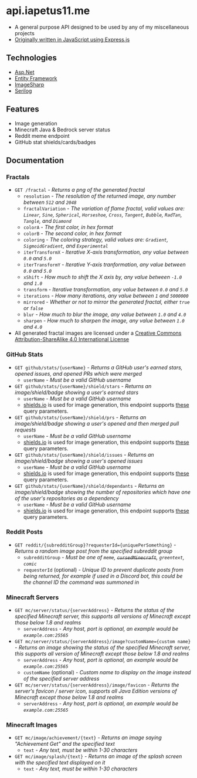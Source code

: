 # api.iapetus11.me
- A general purpose API designed to be used by any of my miscellaneous projects
- [Originally written in JavaScript using Express.js](https://github.com/Iapetus-11/api.iapetus11.me/tree/4c746d8bc9f6adc993b6dc54fc0a564b92512f73) 

## Technologies
- [Asp.Net](https://dotnet.microsoft.com/en-us/apps/aspnet)
- [Entity Framework](https://docs.microsoft.com/en-us/ef/)
- [ImageSharp](https://sixlabors.com/products/imagesharp/)
- [Serilog](https://serilog.net/)

## Features
- Image generation
- Minecraft Java & Bedrock server status
- Reddit meme endpoint
- GitHub stat shields/cards/badges

## Documentation
### Fractals
- `GET /fractal` - *Returns a png of the generated fractal*
    - `resolution` - *The resolution of the returned image, any number between `512` and `2048`*
    - `fractalVariation` - *The variation of flame fractal, valid values are: `Linear`, `Sine`, `Spherical`, `Horseshoe`, `Cross`, `Tangent`, `Bubble`, `RadTan`, `Tangle`, and `Diamond`*
    - `colorA` - *The first color, in hex format*
    - `colorB` - *The second color, in hex format*
    - `coloring` - *The coloring strategy, valid values are: `Gradient`, `SigmoidGradient`, and `Experimental`*
    - `iterTransformX` - *Iterative X-axis transformation, any value between `0.0` and `5.0`*
    - `iterTransformY` - *Iterative Y-axis tranformation, any value between `0.0` and `5.0`*
    - `xShift` - *How much to shift the X axis by, any value between `-1.0` and `1.0`*
    - `transform` - *Iterative transformation, any value between `0.0` and `5.0`*
    - `iterations` - *How many iterations, any value between `1` and `5000000`*
    - `mirrored` - *Whether or not to mirror the generated fractal, either `true` or `false`*
    - `blur` - *How much to blur the image, any value between `1.0` and `4.0`*
    - `sharpen` - *How much to sharpen the image, any value between `1.0` and `4.0`*
- All generated fractal images are licensed under a [Creative Commons Attribution-ShareAlike 4.0 International License](https://creativecommons.org/licenses/by-sa/4.0/)

### GitHub Stats
- `GET github/stats/{userName}` - *Returns a GitHub user's earned stars, opened issues, and opened PRs which were merged*
  - `userName` - *Must be a valid GitHub username*
- `GET github/stats/{userName}/shield/stars` - *Returns an image/shield/badge showing a user's earned stars*
  - `userName` - *Must be a valid GitHub username*
  - [shields.io](https://shields.io/) is used for image generation, this endpoint supports [these](https://shields.io/#your-badge) query parameters.
- `GET github/stats/{userName}/shield/prs` - *Returns an image/shield/badge showing a user's opened and then merged pull requests*
  - `userName` - *Must be a valid GitHub username*
  - [shields.io](https://shields.io/) is used for image generation, this endpoint supports [these](https://shields.io/#your-badge) query parameters.
- `GET github/stats/{userName}/shield/issues` - *Returns an image/shield/badge showing a user's opened issues*
  - `userName` - *Must be a valid GitHub username*
  - [shields.io](https://shields.io/) is used for image generation, this endpoint supports [these](https://shields.io/#your-badge) query parameters.
- `GET github/stats/{userName}/shield/dependants` - *Returns an image/shield/badge showing the number of repositories which have one of the user's repositories as a dependency*
  - `userName` - *Must be a valid GitHub username*
  - [shields.io](https://shields.io/) is used for image generation, this endpoint supports [these](https://shields.io/#your-badge) query parameters.
### Reddit Posts
- `GET reddit/{subredditGroup}?requesterId={uniquePerSomething}` - *Returns a random image post from the specified subreddit group*
  - `subredditGroup` - *Must be one of `meme`, ~~`cursedMinecraft`~~, `greentext`, `comic`*
  - `requesterId` (optional) - *Unique ID to prevent duplicate posts from being returned, for example if used in a Discord bot, this could be the channel ID the command was summoned in*
### Minecraft Servers
- `GET mc/server/status/{serverAddress}` - *Returns the status of the specified Minecraft server, this supports all versions of Minecraft except those below 1.8 and realms*
  - `serverAddress` - *Any host, port is optional, an example would be `example.com:25565`*
- `GET mc/server/status/{serverAddress}/image?customName={custom name}` - *Returns an image showing the status of the specified Minecraft server, this supports all version of Minecraft except those below 1.8 and realms*
  - `serverAddress` - *Any host, port is optional, an example would be `example.com:25565`*
  - `customName` (optional) - *Custom name to display on the image instead of the specified server address*
- `GET mc/server/status/{serverAddress}/image/favicon` - *Returns the server's favicon / server icon, supports all Java Edition versions of Minecraft except those below 1.8 and realms*
  - `serverAddress` - *Any host, port is optional, an example would be `example.com:25565`*
### Minecraft Images
- `GET mc/image/achievement/{text}` - *Returns an image saying "Achievement Get" and the specified text*
  - `text` - *Any text, must be within 1-30 characters*
- `GET mc/image/splash/{text}` - *Returns an image of the splash screen with the specified text displayed on it*
  - `text` - *Any text, must be within 1-30 characters*
